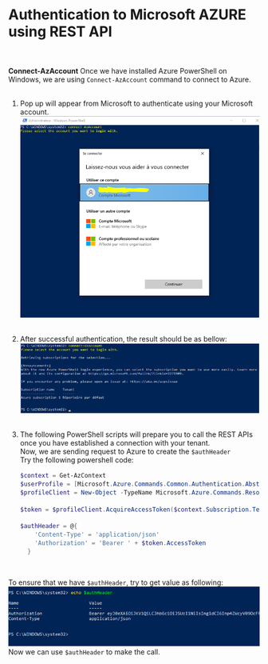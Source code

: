 # Authentication to Microsoft AZURE using REST API

<br><br>
<b>Connect-AzAccount</b> 
Once we have installed Azure PowerShell on Windows, we are using `Connect-AzAccount` command to connect to Azure.<br><br>
1. Pop up will appear from Microsoft to authenticate using your Microsoft account.
![Connect-AzAccount-pop-up](images/Connect-AzAccount-pop-up.png)<br><br>

2. After successful authentication, the result should be as bellow:
![Connect-AzAccount-pop-up](images/Connect-AzAccount.png)<br><br>

3. The following PowerShell scripts will prepare you to call the REST APIs once you have established a connection with your tenant.<br>
  Now, we are sending request to Azure to create the `$authHeader`<br>
  Try the following powershell code:<br>
    ```powershell
    $context = Get-AzContext
    $userProfile = [Microsoft.Azure.Commands.Common.Authentication.Abstractions.AzureRmProfileProvider]::Instance.Profile
    $profileClient = New-Object -TypeName Microsoft.Azure.Commands.ResourceManager.Common.RMProfileClient -ArgumentList ($userProfile)
    
    $token = $profileClient.AcquireAccessToken($context.Subscription.TenantId)
    
    $authHeader = @{
        'Content-Type' = 'application/json' 
        'Authorization' = 'Bearer ' + $token.AccessToken 
      }
    ```
    <br>
  To ensure that we have `$authHeader`, try to get value as following:
![authHeader](images/authHeader.png)<br>
  Now we can use `$authHeader` to make the call.
